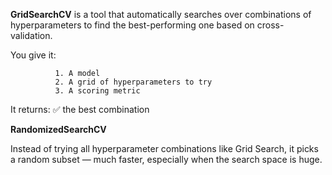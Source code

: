 **GridSearchCV** is a tool that automatically searches over combinations of hyperparameters to find the best-performing one based on cross-validation.

You give it:

              1. A model
              2. A grid of hyperparameters to try
              3. A scoring metric

It returns: ✅ the best combination

**RandomizedSearchCV**

Instead of trying all hyperparameter combinations like Grid Search, it picks a random subset — much faster, 
especially when the search space is huge.
